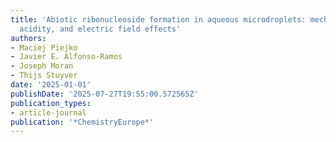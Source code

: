 ```yaml
---
title: 'Abiotic ribonucleoside formation in aqueous microdroplets: mechanistic exploration,
  acidity, and electric field effects'
authors:
- Maciej Piejko
- Javier E. Alfonso-Ramos
- Joseph Moran
- Thijs Stuyver
date: '2025-01-01'
publishDate: '2025-07-27T19:55:00.572565Z'
publication_types:
- article-journal
publication: '*ChemistryEurope*'
---
```

